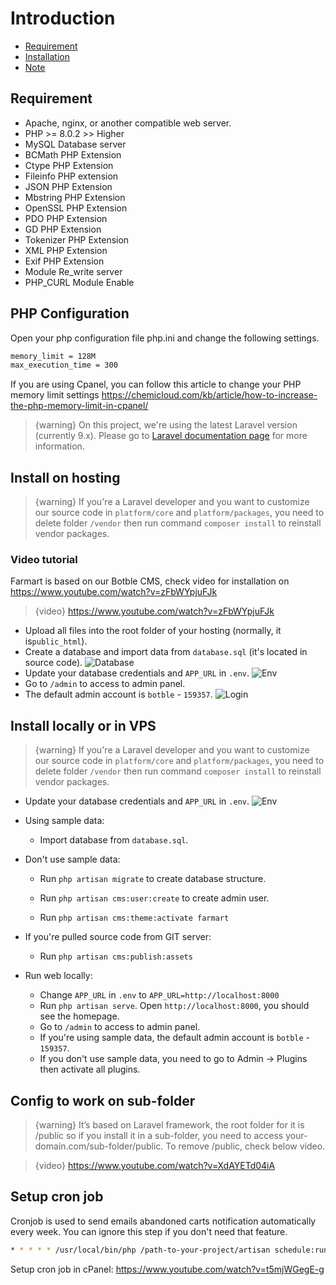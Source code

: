 # Introduction
- [Requirement](#requirement)
- [Installation](#installation)
- [Note](#note)

<a name="requirement"></a>
## Requirement

- Apache, nginx, or another compatible web server.
- PHP >= 8.0.2 >> Higher
- MySQL Database server
- BCMath PHP Extension
- Ctype PHP Extension
- Fileinfo PHP extension
- JSON PHP Extension
- Mbstring PHP Extension
- OpenSSL PHP Extension
- PDO PHP Extension
- GD PHP Extension
- Tokenizer PHP Extension
- XML PHP Extension
- Exif PHP Extension
- Module Re_write server
- PHP_CURL Module Enable

## PHP Configuration
Open your php configuration file php.ini and change the following settings.
```bash
memory_limit = 128M
max_execution_time = 300
```

If you are using Cpanel, you can follow this article to change your PHP memory limit settings https://chemicloud.com/kb/article/how-to-increase-the-php-memory-limit-in-cpanel/

> {warning} On this project, we're using the latest Laravel version (currently 9.x). Please go to [Laravel documentation 
page](https://laravel.com/docs) for more information.

<a name="installation"></a>
## Install on hosting

> {warning} If you're a Laravel developer and you want to customize our source code in `platform/core` and `platform/packages`, you need to delete folder `/vendor` then run command `composer install` to reinstall vendor packages.

### Video tutorial

Farmart is based on our Botble CMS, check video for installation on https://www.youtube.com/watch?v=zFbWYpjuFJk

> {video} https://www.youtube.com/watch?v=zFbWYpjuFJk

- Upload all files into the root folder of your hosting (normally, it is`public_html`).
- Create a database and import data from `database.sql` (it's located in source code).
  ![Database](https://live.staticflickr.com/65535/51715319985_2256877c79_b.jpg)
- Update your database credentials and `APP_URL` in `.env`.
  ![Env](https://live.staticflickr.com/65535/50848231176_5a3ba243e7_b.jpg)
- Go to `/admin` to access to admin panel.
- The default admin account is `botble` - `159357`.
  ![Login](https://live.staticflickr.com/65535/51715117999_420ed1fcbd_b.jpg)

## Install locally or in VPS

> {warning} If you're a Laravel developer and you want to customize our source code in `platform/core` and `platform/packages`, you need to delete folder `/vendor` then run command `composer install` to reinstall vendor packages.

- Update your database credentials and `APP_URL` in `.env`.
  ![Env](https://live.staticflickr.com/65535/50848231176_5a3ba243e7_b.jpg)

- Using sample data: 
    - Import database from `database.sql`.
    
- Don't use sample data:
    - Run `php artisan migrate` to create database structure.

    - Run `php artisan cms:user:create` to create admin user.
    
    - Run `php artisan cms:theme:activate farmart`

- If you're pulled source code from GIT server:
    - Run `php artisan cms:publish:assets`

- Run web locally:
    - Change `APP_URL` in `.env` to `APP_URL=http://localhost:8000`
    - Run `php artisan serve`. Open `http://localhost:8000`, you should see the homepage.
    - Go to `/admin` to access to admin panel.
    - If you're using sample data, the default admin account is `botble` - `159357`.
    - If you don't use sample data, you need to go to Admin -> Plugins then activate all plugins.

## Config to work on sub-folder
> {warning} It’s based on Laravel framework, the root folder for it is /public so if you install it in a sub-folder, you need to access your-domain.com/sub-folder/public. To remove /public, check below video.

> {video} https://www.youtube.com/watch?v=XdAYETd04iA

## Setup cron job

Cronjob is used to send emails abandoned carts notification automatically every week. You can ignore this step if you don't need that feature.

```bash
* * * * * /usr/local/bin/php /path-to-your-project/artisan schedule:run >> /dev/null 2>&1
```

Setup cron job in cPanel: https://www.youtube.com/watch?v=t5mjWGegE-g
